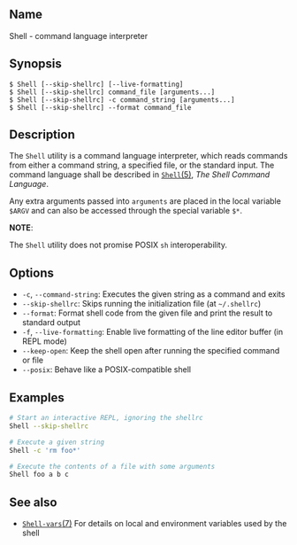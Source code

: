 ## Name

Shell - command language interpreter

## Synopsis

```**sh
$ Shell [--skip-shellrc] [--live-formatting]
$ Shell [--skip-shellrc] command_file [arguments...]
$ Shell [--skip-shellrc] -c command_string [arguments...]
$ Shell [--skip-shellrc] --format command_file
```

## Description

The `Shell` utility is a command language interpreter, which reads commands from either a command string, a specified file, or the standard input.
The command language shall be described in [`Shell`(5)](help://man/5/Shell), _The Shell Command Language_.

Any extra arguments passed into `arguments` are placed in the local variable `$ARGV` and can also be accessed through the special variable `$*`.

**NOTE**:

The `Shell` utility does not promise POSIX `sh` interoperability.

## Options

* `-c`, `--command-string`: Executes the given string as a command and exits
* `--skip-shellrc`: Skips running the initialization file (at `~/.shellrc`)
* `--format`: Format shell code from the given file and print the result to standard output
* `-f`, `--live-formatting`: Enable live formatting of the line editor buffer (in REPL mode)
* `--keep-open`: Keep the shell open after running the specified command or file
* `--posix`: Behave like a POSIX-compatible shell

## Examples

```sh
# Start an interactive REPL, ignoring the shellrc
Shell --skip-shellrc

# Execute a given string
Shell -c 'rm foo*'

# Execute the contents of a file with some arguments
Shell foo a b c
```

## See also

* [`Shell-vars`(7)](help://man/7/Shell-vars) For details on local and environment variables used by the shell

